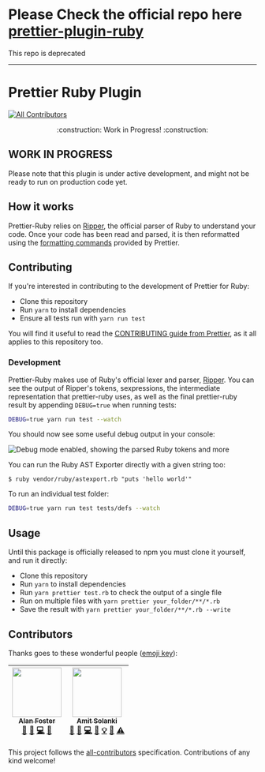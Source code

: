 # Please Check the official repo here [prettier-plugin-ruby](https://github.com/prettier/plugin-ruby)

This repo is deprecated 

---

# Prettier Ruby Plugin
[![All Contributors](https://img.shields.io/badge/all_contributors-2-orange.svg?style=flat-square)](#contributors)

<p align="center">
    :construction: Work in Progress! :construction:
</p>

## WORK IN PROGRESS

Please note that this plugin is under active development, and might not be ready to run on production code yet.

## How it works

Prettier-Ruby relies on [Ripper](https://docs.ruby-lang.org/en/2.5.0/Ripper.html), the official parser
of Ruby to understand your code. Once your code has been read and parsed, it is then reformatted using
the [formatting commands](https://github.com/prettier/prettier/blob/master/commands.md) provided by Prettier.

## Contributing

If you're interested in contributing to the development of Prettier for Ruby:

* Clone this repository
* Run `yarn` to install dependencies
* Ensure all tests run with `yarn run test`

You will find it useful to read the [CONTRIBUTING guide from Prettier](https://github.com/prettier/prettier/blob/master/CONTRIBUTING.md),
as it all applies to this repository too.

### Development

Prettier-Ruby makes use of Ruby's official lexer and parser, [Ripper](https://docs.ruby-lang.org/en/2.5.0/Ripper.html).
You can see the output of Ripper's tokens, sexpressions, the intermediate representation that prettier-ruby uses,
as well as the final prettier-ruby result by appending `DEBUG=true` when running tests:

```bash
DEBUG=true yarn run test --watch
```

You should now see some useful debug output in your console:

![Debug mode enabled, showing the parsed Ruby tokens and more](./documentation/debug-example.png)

You can run the Ruby AST Exporter directly with a given string too:

```
$ ruby vendor/ruby/astexport.rb "puts 'hello world'"
```

To run an individual test folder:

```bash
DEBUG=true yarn run test tests/defs --watch
```

## Usage

Until this package is officially released to npm you must clone it yourself, and run it directly:

* Clone this repository
* Run `yarn` to install dependencies
* Run `yarn prettier test.rb` to check the output of a single file
* Run on multiple files with `yarn prettier your_folder/**/*.rb`
* Save the result with `yarn prettier your_folder/**/*.rb --write`

## Contributors

Thanks goes to these wonderful people ([emoji key](https://github.com/kentcdodds/all-contributors#emoji-key)):

<!-- ALL-CONTRIBUTORS-LIST:START - Do not remove or modify this section -->
<!-- prettier-ignore -->
| [<img src="https://avatars2.githubusercontent.com/u/1271782?v=4" width="100px;"/><br /><sub><b>Alan Foster</b></sub>](http://www.alanfoster.me/)<br />[📖](https://github.com/iamsolankiamit/prettier-ruby/commits?author=AlanFoster "Documentation") [🐛](https://github.com/iamsolankiamit/prettier-ruby/issues?q=author%3AAlanFoster "Bug reports") [💻](https://github.com/iamsolankiamit/prettier-ruby/commits?author=AlanFoster "Code") [🤔](#ideas-AlanFoster "Ideas, Planning, & Feedback") | [<img src="https://avatars3.githubusercontent.com/u/3483526?v=4" width="100px;"/><br /><sub><b>Amit Solanki</b></sub>](http://solankiamit.com)<br />[📖](https://github.com/iamsolankiamit/prettier-ruby/commits?author=iamsolankiamit "Documentation") [🐛](https://github.com/iamsolankiamit/prettier-ruby/issues?q=author%3Aiamsolankiamit "Bug reports") [💻](https://github.com/iamsolankiamit/prettier-ruby/commits?author=iamsolankiamit "Code") [🤔](#ideas-iamsolankiamit "Ideas, Planning, & Feedback") [💡](#example-iamsolankiamit "Examples") [👀](#review-iamsolankiamit "Reviewed Pull Requests") [⚠️](https://github.com/iamsolankiamit/prettier-ruby/commits?author=iamsolankiamit "Tests") |
| :---: | :---: |
<!-- ALL-CONTRIBUTORS-LIST:END -->

This project follows the [all-contributors](https://github.com/kentcdodds/all-contributors) specification. Contributions of any kind welcome!
